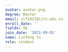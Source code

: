 ```yaml
---
avatar: avatar.png
degree: Master
email: ylf2017@sjtu.edu.cn
enroll_date: ''
fields: SE
join_date: '2021-09-01'
name: Linfeng Yu
role: student
---
```

